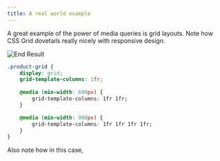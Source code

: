 ```yaml
---
title: A real world example
---
```


<div class="panels">
<div>

A great example of the power of media queries is grid layouts. Note how CSS Grid dovetails really nicely with responsive design.

![End Result](../responsive-ecommerce.png)

</div>
<div>

```css
.product-grid {
    display: grid;
    grid-template-columns: 1fr;
    
    @media (min-width: 600px) {
        grid-template-columns: 1fr 1fr;
    }

    @media (min-width: 900px) {
        grid-template-columns: 1fr 1fr 1fr 1fr;
    }
}
```

Also note how in this case, 

</div>
</div>
